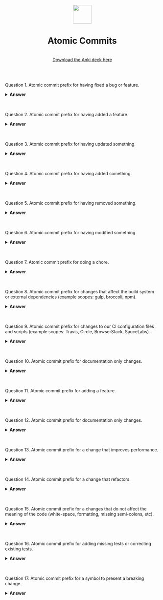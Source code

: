 <div align="center">
  <img height="60" src="https://git-scm.com/images/logos/downloads/Git-Icon-1788C.png">
  <h1>Atomic Commits</h1>
    <br>
  <a href="https://ankiweb.net/shared/info/376600095?cb=1696104749579"> Download the Anki deck here </a>
  <br><br>
</div>


<br><br>
Question 1.
Atomic commit prefix for having fixed a bug or feature.

<details><summary><b>Answer</b></summary>

fixed:

</details>
<br><br>

Question 2.
Atomic commit prefix for having added a feature.

<details><summary><b>Answer</b></summary>

feat:

</details>
<br><br>

Question 3.
Atomic commit prefix for having updated something.

<details><summary><b>Answer</b></summary>

update:

</details>
<br><br>

Question 4.
Atomic commit prefix for having added something.

<details><summary><b>Answer</b></summary>

added:

</details>
<br><br>

Question 5.
Atomic commit prefix for having removed something.

<details><summary><b>Answer</b></summary>

removed:

</details>
<br><br>

Question 6.
Atomic commit prefix for having modified something.

<details><summary><b>Answer</b></summary>

modified:

</details>
<br><br>

Question 7.
Atomic commit prefix for doing a chore.

<details><summary><b>Answer</b></summary>

chore:

</details>
<br><br>

Question 8.
Atomic commit prefix for changes that affect the build system or external dependencies (example scopes: gulp, broccoli, npm).

<details><summary><b>Answer</b></summary>

build:

</details>
<br><br>

Question 9.
Atomic commit prefix for changes to our CI configuration files and scripts (example scopes: Travis, Circle, BrowserStack, SauceLabs).

<details><summary><b>Answer</b></summary>

ci:

</details>
<br><br>

Question 10.
Atomic commit prefix for documentation only changes.

<details><summary><b>Answer</b></summary>

docs:

</details>
<br><br>

Question 11.
Atomic commit prefix for adding a feature.

<details><summary><b>Answer</b></summary>

docs:

</details>
<br><br>

Question 12.
Atomic commit prefix for documentation only changes.

<details><summary><b>Answer</b></summary>

docs:

</details>
<br><br>

Question 13.
Atomic commit prefix for a change that improves performance.

<details><summary><b>Answer</b></summary>

perf:

</details>
<br><br>

Question 14.
Atomic commit prefix for a change that refactors.

<details><summary><b>Answer</b></summary>

refactor:

</details>
<br><br>

Question 15.
Atomic commit prefix for a changes that do not affect the meaning of the code (white-space, formatting, missing semi-colons, etc).

<details><summary><b>Answer</b></summary>

style:

</details>
<br><br>

Question 16.
Atomic commit prefix for adding missing tests or correcting existing tests.

<details><summary><b>Answer</b></summary>

test:

</details>
<br><br>

Question 17.
Atomic commit prefix for a symbol to present a breaking change.

<details><summary><b>Answer</b></summary>

!

</details>
<br><br>

